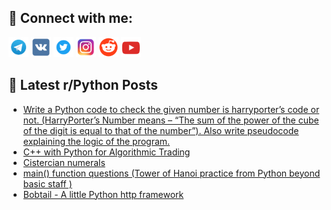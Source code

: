 ## 🔎 Connect with me:
[<img src="https://github.com/bullbesh/bullbesh/blob/main/images/Telegram.png" width="32" height="32" />](https://t.me/bullbesh)
[<img src="https://github.com/bullbesh/bullbesh/blob/main/images/VK.png" width="32" height="32" />](https://vk.com/bullbesh)
[<img src="https://github.com/bullbesh/bullbesh/blob/main/images/Twitter.png" width="32" height="32" />](https://twitter.com/bullbesh1)
[<img src="https://github.com/bullbesh/bullbesh/blob/main/images/Instagram.png" width="32" height="32" />](https://www.instagram.com/bullbesh)
[<img src="https://github.com/bullbesh/bullbesh/blob/main/images/Reddit.png" width="32" height="32" />](https://www.reddit.com/user/bullbesh)
[<img src="https://github.com/bullbesh/bullbesh/blob/main/images/YouTube.png" width="32" height="32" />](https://www.youtube.com/channel/UCtfjRs6uzgq5mfm8S06WTcg)

## 📕 Latest r/Python Posts
<!-- BLOG-POST-LIST:START -->
- [Write a Python code to check the given number is harryporter’s code or not. &lpar;HarryPorter’s Number means – “The sum of the power of the cube of the digit is equal to that of the number”&rpar;. Also write pseudocode explaining the logic of the program.](https://www.reddit.com/r/Python/comments/zp03lt/write_a_python_code_to_check_the_given_number_is/)
- [C++ with Python for Algorithmic Trading](https://www.reddit.com/r/Python/comments/zowmdf/c_with_python_for_algorithmic_trading/)
- [Cistercian numerals](https://www.reddit.com/r/Python/comments/zowfpq/cistercian_numerals/)
- [main&lpar;&rpar; function questions &lpar;Tower of Hanoi practice from Python beyond basic staff &rpar;](https://www.reddit.com/r/Python/comments/zow01x/main_function_questions_tower_of_hanoi_practice/)
- [Bobtail - A little Python http framework](https://www.reddit.com/r/Python/comments/zovwlz/bobtail_a_little_python_http_framework/)
<!-- BLOG-POST-LIST:END -->
